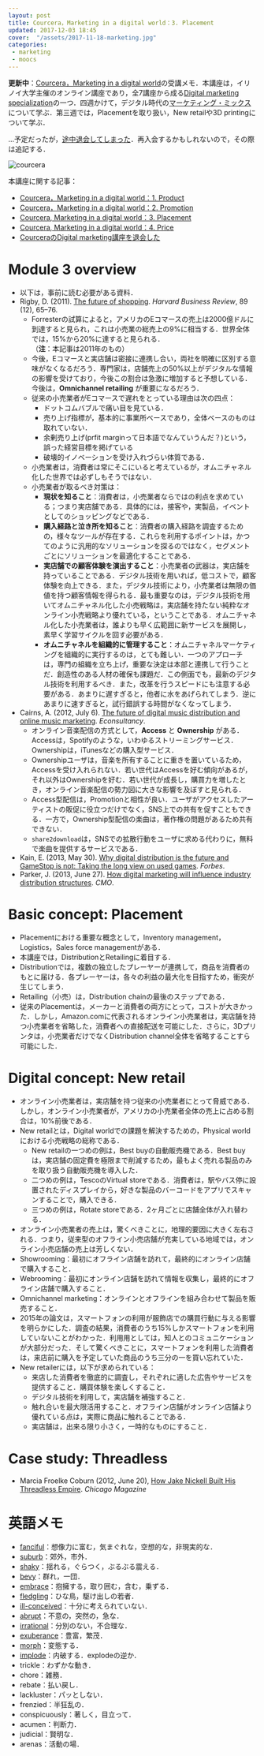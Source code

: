 ```yaml
---
layout: post
title: Courcera，Marketing in a digital world：3. Placement
updated: 2017-12-03 18:45
cover:  "/assets/2017-11-18-marketing.jpg"
categories:
 - marketing
 - moocs
---
```


<i class="fa fa-spinner"></i> **更新中**：[Courcera，Marketing in a digital world](https://www.coursera.org/learn/marketing-digital)の受講メモ．本講座は，イリノイ大学主催のオンライン講座であり，全7講座から成る[Digital marketing specialization](https://www.coursera.org/specializations/digital-marketing)の一つ．四週かけて，デジタル時代の[マーケティング・ミックス](https://ja.wikipedia.org/wiki/%E3%83%9E%E3%83%BC%E3%82%B1%E3%83%86%E3%82%A3%E3%83%B3%E3%82%B0%E3%83%9F%E3%83%83%E3%82%AF%E3%82%B9)について学ぶ．第三週では，Placementを取り扱い，New retailや3D printingについて学ぶ．

…予定だったが，[途中退会してしまった](https://haltaro.github.io/2018/01/07/digital-marketing-retire)．再入会するかもしれないので，その際は追記する．

![courcera]({{site.baseurl}}/assets/2017-11-18-courcera.png)

本講座に関する記事：
* [Courcera，Marketing in a digital world：1. Product](https://haltaro.github.io/2017/11/08/digital-marketing-1)
* [Courcera，Marketing in a digital world：2. Promotion](https://haltaro.github.io/2017/11/25/digital-marketing-2)
* [Courcera, Marketing in a digital world：3. Placement](https://haltaro.github.io/2017/12/03/digital-marketing-3)
* [Courcera, Marketing in a digital world：4. Price](https://haltaro.github.io/2018/01/07/digital-marketing-4)
* [CourceraのDigital marketing講座を退会した](https://haltaro.github.io/2017/01/07/digital-marketing-retire)

# Module 3 overview

* 以下は，事前に読む必要がある資料．
* Rigby, D. (2011). [The future of shopping](https://hbr.org/2011/12/the-future-of-shopping). *Harvard Business Review*, 89 (12), 65–76.
  * Forresterの試算によると，アメリカのEコマースの売上は2000億ドルに到達すると見られ，これは小売業の総売上の9%に相当する．世界全体では，15%から20%に達すると見られる．（**注**：本記事は2011年のもの）
  * 今後，Eコマースと実店舗は密接に連携し合い，両社を明確に区別する意味がなくなるだろう．専門家は，店舗売上の50%以上がデジタルな情報の影響を受けており，今後この割合は急激に増加すると予想している．今後は，**Omnichannel retailing** が重要になるだろう．
  * 従来の小売業者がEコマースで遅れをとっている理由は次の四点：
    * ドットコムバブルで痛い目を見ている．
    * 売り上げ指標が，基本的に事業所ベースであり，全体ベースのものは取れていない．
    * 余剰売り上げ(prfit marginって日本語でなんていうんだ？)という，誤った経営目標を掲げている
    * 破壊的イノベーションを受け入れづらい体質である．
  * 小売業者は，消費者は常にそこにいると考えているが，オムニチャネル化した世界では必ずしもそうではない．
  * 小売業者が取るべき対策は：
    * **現状を知ること**：消費者は，小売業者ならではの利点を求めている；つまり実店舗である．具体的には，接客や，実製品，イベントとしてのショッピングなどである．
    * **購入経路と泣き所を知ること**：消費者の購入経路を調査するための，様々なツールが存在する．これらを利用するポイントは，かつてのように汎用的なソリューションを探るのではなく，セグメントごとにソリューションを最適化することである．
    * **実店舗での顧客体験を演出すること**：小売業者の武器は，実店舗を持っていることである．デジタル技術を用いれば，低コストで，顧客体験を向上できる．また，デジタル技術により，小売業者は無限の価値を持つ顧客情報を得られる．最も重要なのは，デジタル技術を用いてオムニチャネル化した小売戦略は，実店舗を持たない純粋なオンライン小売戦略より優れている，ということである．オムニチャネル化した小売業者は，誰よりも早く広範囲に新サービスを展開し，素早く学習サイクルを回す必要がある．
    * **オムニチャネルを組織的に管理すること**：​オムニチャネルマーケティングを組織的に実行するのは，とても難しい．一つのアプローチは，専門の組織を立ち上げ，重要な決定は本部と連携して行うことだ．創造性のある人材の確保も課題だ．この側面でも，最新のデジタル技術を利用するべき．また，改革を行うスピードにも注意する必要がある．あまりに遅すぎると，他者に水をあげられてしまう．逆にあまりに速すぎると，試行錯誤する時間がなくなってしまう．
* Cairns, A. (2012, July 6). [The future of digital music distribution and online music marketing](https://econsultancy.com/blog/10275-the-future-of-digital-music-distribution-and-online-music-marketing/). *Econsultancy*.
  * ​オンライン音楽配信の方式として，**Access** と **Ownership** がある．Accessは，Spotifyのような，いわゆるストリーミングサービス．Ownershipは，iTunesなどの購入型サービス．
  * Ownershipユーザは，音楽を所有することに重きを置いているため，Accessを受け入れられない．若い世代はAccessを好む傾向があるが，それ以外はOwnershipを好む．若い世代が成長し，購買力を増したとき，オンライン音楽配信の勢力図に大きな影響を及ぼすと見られる．
  * Access型配信は，Promotionと相性が良い．ユーザがアクセスしたアーティストの販促に役立つだけでなく，SNS上での共有を促すこともできる．一方で，Ownership型配信の楽曲は，著作権の問題があるため共有できない．
  * `share2download`は，SNSでの拡散行動をユーザに求める代わりに，無料で楽曲を提供するサービスである．
* Kain, E. (2013, May 30). [Why digital distribution is the future and GameStop is not: Taking the long view on used games](https://www.forbes.com/sites/erikkain/2013/05/30/why-digital-distribution-is-the-future-and-gamestop-is-not-taking-the-long-view-on-used-games/#583e878d4a5e). *Forbes*.
* Parker, J. (2013, June 27). [How digital marketing will influence industry distribution structures](http://www.cmo.com/features/articles/2013/6/27/how_digital_marketin.html). *CMO*.

# Basic concept: Placement

* Placementにおける重要な概念として，Inventory management，Logistics，Sales force managementがある．
* 本講座では，DistributionとRetailingに着目する．
* Distributionでは，複数の独立したプレーヤーが連携して，商品を消費者のもとに届ける．各プレーヤーは，各々の利益の最大化を目指すため，衝突が生じてしまう．
* Retailing（小売）は，Distribution chainの最後のステップである．
* 従来のPlacementは，メーカーと消費者の両方にとって，コストが大きかった．しかし，Amazon.comに代表されるオンライン小売業者は，実店舗を持つ小売業者を省略した，消費者への直接配送を可能にした．さらに，3Dプリンタは，小売業者だけでなくDistribution channel全体を省略することすら可能にした．

# Digital concept: New retail

* オンライン小売業者は，実店舗を持つ従来の小売業者にとって脅威である．しかし，オンライン小売業者が，アメリカの小売業者全体の売上に占める割合は，10%前後である．
* New retailとは，Digital worldでの課題を解決するための，Physical worldにおける小売戦略の総称である．
  * New retailの一つめの例は，Best buyの自動販売機である．Best buyは，実店舗の固定費を極限まで削減するため，最もよく売れる製品のみを取り扱う自動販売機を導入した．
  * 二つめの例は，TescoのVirtual storeである．消費者は，駅やバス停に設置されたディスプレイから，好きな製品のバーコードをアプリでスキャンすることで，購入できる．
  * 三つめの例は，Rotate storeである．2ヶ月ごとに店舗全体が入れ替わる．
* オンライン小売業者の売上は，驚くべきことに，地理的要因に大きく左右される．つまり，従来型のオフライン小売店舗が充実している地域では，オンライン小売店舗の売上は芳しくない．
* Showrooming：最初にオフライン店舗を訪れて，最終的にオンライン店舗で購入すること．
* Webrooming：最初にオンライン店舗を訪れて情報を収集し，最終的にオフライン店舗で購入すること．
* Omnichannel marketing：オンラインとオフラインを組み合わせて製品を販売すること．
* 2015年の論文は，スマートフォンの利用が服飾店での購買行動に与える影響を明らかにした．調査の結果，消費者のうち15%しかスマートフォンを利用していないことがわかった．利用用としては，知人とのコミュニケーションが大部分だった．そして驚くべきことに，スマートフォンを利用した消費者は，来店前に購入を予定していた商品のうち三分の一を買い忘れていた．
* New retailerには，以下が求められている：
  * 来店した消費者を徹底的に調査し，それぞれに適した広告やサービスを提供すること．購買体験を楽しくすること．
  * デジタル技術を利用して，実店舗を補強すること．
  * 触れ合いを最大限活用すること．オフライン店舗がオンライン店舗より優れている点は，実際に商品に触れることである．
  * 実店舗は，出来る限り小さく，一時的なものにすること．

# Case study: Threadless

* Marcia Froelke Coburn (2012, June 20), [How Jake Nickell Built His Threadless Empire](http://www.chicagomag.com/Chicago-Magazine/July-2012/How-Jake-Nickell-Built-His-Threadless-Empire/). *Chicago Magazine*

# 英語メモ
* [fanciful](https://ejje.weblio.jp/content/fanciful)：想像力に富む，気まぐれな，空想的な，非現実的な．
* [suburb](https://ejje.weblio.jp/content/suburb)：郊外，市外．
* [shaky](https://ejje.weblio.jp/content/shaky)：揺れる，ぐらつく，ぶるぶる震える．
* [bevy](https://ejje.weblio.jp/content/bevy)：群れ，一団．
* [embrace](https://ejje.weblio.jp/content/embrace)：抱擁する，取り囲む，含む，乗ずる．
* [fledgling](https://ejje.weblio.jp/content/fledgling)：ひな鳥，駆け出しの若者．
* [ill-conceived](https://ejje.weblio.jp/content/ill-conceived)：十分に考えられていない．
* [abrupt](https://ejje.weblio.jp/content/abrupt)：不意の，突然の，急な．
* [irrational](https://ejje.weblio.jp/content/irrational)：分別のない，不合理な．
* [exuberance](https://ejje.weblio.jp/content/exuberance)：豊富，繁茂．
* [morph](https://ejje.weblio.jp/content/morph)：変態する．
* [implode](https://ejje.weblio.jp/content/implode)：内破する．explodeの逆か．
* trickle：わずかな動き．
* chore：雑務．
* rebate：払い戻し．
* lackluster：パッとしない．
* frenzied：半狂乱の．
* conspicuously：著しく，目立って．
* acumen：判断力．
* judicial：賢明な．
* arenas：活動の場．
